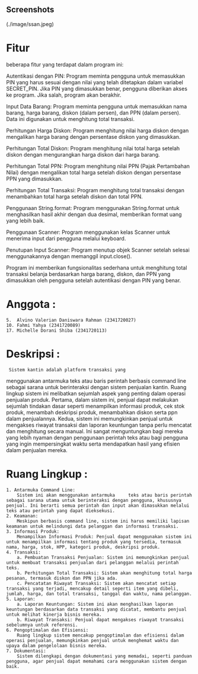 
## Screenshots

(./image/ssan.jpeg)


# Fitur

beberapa fitur yang terdapat dalam program ini:

Autentikasi dengan PIN: Program meminta pengguna untuk memasukkan PIN yang harus sesuai dengan nilai yang telah ditetapkan dalam variabel SECRET_PIN. Jika PIN yang dimasukkan benar, pengguna diberikan akses ke program. Jika salah, program akan berakhir.

Input Data Barang: Program meminta pengguna untuk memasukkan nama barang, harga barang, diskon (dalam persen), dan PPN (dalam persen). Data ini digunakan untuk menghitung total transaksi.

Perhitungan Harga Diskon: Program menghitung nilai harga diskon dengan mengalikan harga barang dengan persentase diskon yang dimasukkan.

Perhitungan Total Diskon: Program menghitung nilai total harga setelah diskon dengan mengurangkan harga diskon dari harga barang.

Perhitungan Total PPN: Program menghitung nilai PPN (Pajak Pertambahan Nilai) dengan mengalikan total harga setelah diskon dengan persentase PPN yang dimasukkan.

Perhitungan Total Transaksi: Program menghitung total transaksi dengan menambahkan total harga setelah diskon dan total PPN.

Penggunaan String.format: Program menggunakan String.format untuk menghasilkan hasil akhir dengan dua desimal, memberikan format uang yang lebih baik.

Penggunaan Scanner: Program menggunakan kelas Scanner untuk menerima input dari pengguna melalui keyboard.

Penutupan Input Scanner: Program menutup objek Scanner setelah selesai menggunakannya dengan memanggil input.close().

Program ini memberikan fungsionalitas sederhana untuk menghitung total transaksi belanja berdasarkan harga barang, diskon, dan PPN yang dimasukkan oleh pengguna setelah autentikasi dengan PIN yang benar.

# Anggota :
    5.  Alvino Valerian Daniswara Rahman (2341720027)
    10. Fahmi Yahya (2341720089)
    17. Michelle Dorani Shiba (2341720113)
    
# Deskripsi :
     Sistem kantin adalah platform transaksi yang 
menggunakan antarmuka teks atau baris perintah 
berbasis command line sebagai sarana untuk 
berinteraksi dengan sistem penjualan kantin. Ruang 
lingkup sistem ini melibatkan sejumlah aspek yang penting dalam operasi penjualan produk. Pertama, dalam
     sistem ini, penjual dapat melakukan sejumlah tindakan dasar seperti menampilkan informasi produk, cek stok produk, menambah deskripsi produk, menambahkan diskon serta ppn dalam penjualannya. Kedua, sistem ini memungkinkan penjual untuk mengakses riwayat transaksi dan laporan keuntungan tanpa perlu mencatat dan menghitung secara manual. Ini sangat menguntungkan bagi mereka yang lebih nyaman dengan penggunaan perintah teks atau bagi pengguna yang ingin mempersingkat waktu serta mendapatkan hasil yang efisien dalam penjualan mereka.

# Ruang Lingkup :
    1. Antarmuka Command Line: 
        Sistem ini akan menggunakan antarmuka     teks atau baris perintah sebagai sarana utama untuk berinteraksi dengan pengguna, khususnya penjual. Ini berarti semua perintah dan input akan dimasukkan melalui teks atau perintah yang dapat dieksekusi.
    2. Keamanan: 
        Meskipun berbasis command line, sistem ini harus memiliki lapisan keamanan untuk melindungi data pelanggan dan informasi transaksi.
    3. Informasi Produk:
        Menampilkan Informasi Produk: Penjual dapat menggunakan sistem ini untuk menampilkan informasi tentang produk yang tersedia, termasuk nama, harga, stok, HPP, kategori produk, deskripsi produk.
    4. Transaksi:
        a. Pembuatan Transaksi Penjualan: Sistem ini memungkinkan penjual untuk membuat transaksi penjualan dari pelanggan melalui perintah teks.
        b. Perhitungan Total Transaksi: Sistem akan menghitung total harga pesanan, termasuk diskon dan PPN jika ada.
        c. Pencatatan Riwayat Transaksi: Sistem akan mencatat setiap transaksi yang terjadi, mencakup detail seperti item yang dibeli, jumlah, harga, dan total transaksi, tanggal dan waktu, nama pelanggan.
    5. Laporan:
        a. Laporan Keuntungan: Sistem ini akan menghasilkan laporan keuntungan berdasarkan data transaksi yang dicatat, membantu penjual untuk melihat kinerja bisnis mereka.
        b. Riwayat Transaksi: Penjual dapat mengakses riwayat transaksi sebelumnya untuk referensi.
    6. Pengoptimalan dan Efisiensi: 
        Ruang lingkup sistem mencakup pengoptimalan dan efisiensi dalam operasi penjualan, memungkinkan penjual untuk menghemat waktu dan upaya dalam pengelolaan bisnis mereka.
    7. Dokumentasi: 
        Sistem dilengkapi dengan dokumentasi yang memadai, seperti panduan pengguna, agar penjual dapat memahami cara menggunakan sistem dengan baik.




